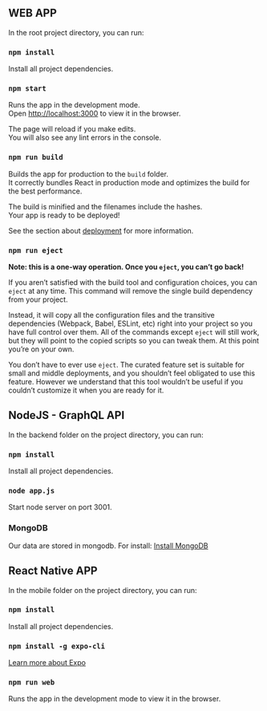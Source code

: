 ## WEB APP

In the root project directory, you can run:

### `npm install`

Install all project dependencies.

### `npm start`

Runs the app in the development mode.<br>
Open [http://localhost:3000](http://localhost:3000) to view it in the browser.

The page will reload if you make edits.<br>
You will also see any lint errors in the console.

### `npm run build`

Builds the app for production to the `build` folder.<br>
It correctly bundles React in production mode and optimizes the build for the best performance.

The build is minified and the filenames include the hashes.<br>
Your app is ready to be deployed!

See the section about [deployment](https://facebook.github.io/create-react-app/docs/deployment) for more information.

### `npm run eject`

**Note: this is a one-way operation. Once you `eject`, you can’t go back!**

If you aren’t satisfied with the build tool and configuration choices, you can `eject` at any time. This command will remove the single build dependency from your project.

Instead, it will copy all the configuration files and the transitive dependencies (Webpack, Babel, ESLint, etc) right into your project so you have full control over them. All of the commands except `eject` will still work, but they will point to the copied scripts so you can tweak them. At this point you’re on your own.

You don’t have to ever use `eject`. The curated feature set is suitable for small and middle deployments, and you shouldn’t feel obligated to use this feature. However we understand that this tool wouldn’t be useful if you couldn’t customize it when you are ready for it.


## NodeJS - GraphQL API
In the backend folder on the project directory, you can run:

### `npm install`

Install all project dependencies.

### `node app.js`

Start node server on port 3001.

### MongoDB

Our data are stored in mongodb. For install:
[Install MongoDB](https://docs.mongodb.com/manual/installation/)

## React Native APP
In the mobile folder on the project directory, you can run:

### `npm install`

Install all project dependencies.

### `npm install -g expo-cli`

[Learn more about Expo](https://docs.expo.io/versions/v33.0.0/)

### `npm run web`

Runs the app in the development mode to view it in the browser.